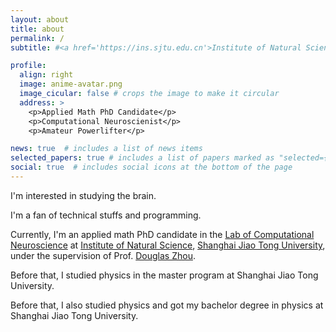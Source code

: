 ```yaml
---
layout: about
title: about
permalink: /
subtitle: #<a href='https://ins.sjtu.edu.cn'>Institute of Natural Science</a>, <a href='https://www.sjtu.edu.cn'><b>SJTU</b></a>

profile:
  align: right
  image: anime-avatar.png
  image_cicular: false # crops the image to make it circular
  address: >
    <p>Applied Math PhD Candidate</p>
    <p>Computational Neuroscienist</p>
    <p>Amateur Powerlifter</p>

news: true  # includes a list of news items
selected_papers: true # includes a list of papers marked as "selected={true}"
social: true  # includes social icons at the bottom of the page
---
```


I'm interested in studying the brain.

I'm a fan of technical stuffs and programming.

Currently, I'm an applied math PhD candidate in the [Lab of Computational Neuroscience](https://lcns-sjtu.github.io) at [Institute of Natural Science](https://ins.sjtu.edu.cn/), [Shanghai Jiao Tong University](https://www.sjtu.edu.cn), under the supervision of Prof. [Douglas Zhou](https://ins.sjtu.edu.cn/people/zdz/index.htm).

Before that, I studied physics in the master program at Shanghai Jiao Tong University.

Before that, I also studied physics and got my bachelor degree in physics at Shanghai Jiao Tong University.
